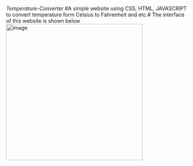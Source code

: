 *Temperature-Converter*
#A simple website using CSS, HTML, JAVASCRIPT to convert temperature form Celsius to Fahrenheit and etc.#
The interface of this website is shown below 
<img width="373" alt="image" src="https://github.com/PrernaRathore10/Temp_converter/assets/113295862/de77234e-f0d8-4665-b3ef-e7e5844d9253">

